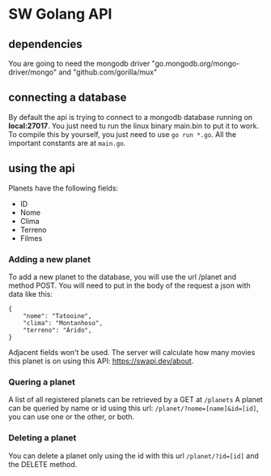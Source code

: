 # SW Golang API

## dependencies

You are going to need the mongodb driver "go.mongodb.org/mongo-driver/mongo" and "github.com/gorilla/mux"

## connecting a database

By default the api is trying to connect to a mongodb database running on **local:27017**. You just need tu run the linux binary main.bin to put it to work.
To compile this by yourself, you just need to use `go run *.go`. All the important constants are at `main.go`.

## using the api
Planets have the following fields:
- ID
- Nome
- Clima
- Terreno
- Filmes

### Adding a new planet
To add a new planet to the database, you will use the url /planet and method POST. You will need to put in the body of the request a json with data like this:
```
{
    "nome": "Tatooine",
    "clima": "Montanhoso",
    "terreno": "Árido",
}

```

Adjacent fields won't be used. The server will calculate how many movies this planet is on using this API: https://swapi.dev/about.

### Quering a planet
A list of all registered planets can be retrieved by a GET at `/planets`
A planet can be queried by name or id using this url: `/planet/?nome=[name]&id=[id]`, you can use one or the other, or both.

### Deleting a planet

You can delete a planet only using the id with this url `/planet/?id=[id]` and the DELETE method.



